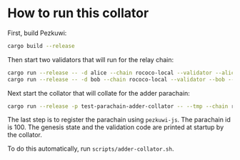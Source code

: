 # How to run this collator

First, build Pezkuwi:

```sh
cargo build --release
```

Then start two validators that will run for the relay chain:

```sh
cargo run --release -- -d alice --chain rococo-local --validator --alice --port 50551
cargo run --release -- -d bob --chain rococo-local --validator --bob --port 50552
```

Next start the collator that will collate for the adder parachain:

```sh
cargo run --release -p test-parachain-adder-collator -- --tmp --chain rococo-local --port 50553
```

The last step is to register the parachain using `pezkuwi-js`. The parachain id is
100. The genesis state and the validation code are printed at startup by the collator.

To do this automatically, run `scripts/adder-collator.sh`.
